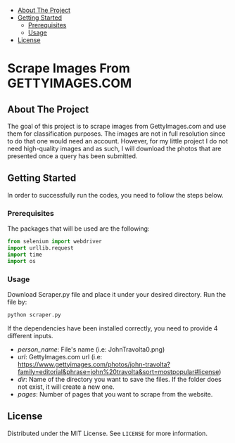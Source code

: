 - [About The Project](#about-the-project)
- [Getting Started](#getting-started)
  * [Prerequisites](#prerequisites)
  * [Usage](#usage)
- [License](#license)

# Scrape Images From GETTYIMAGES.COM

## About The Project

The goal of this project is to scrape images from GettyImages.com and use them for classification purposes. The images are not in full resolution since to do that one would need an account. However, for my little project I do not need high-quality images and as such, I will download the photos that are presented once a query has been submitted.

## Getting Started

In order to successfully run the codes, you need to follow the steps below.

### Prerequisites

The packages that will be used are the following:

``` python
from selenium import webdriver
import urllib.request
import time
import os
```

### Usage

Download Scraper.py file and place it under your desired directory. 
Run the file by:

``` python
python scraper.py
```

If the dependencies have been installed correctly, you need to provide 4 different inputs.

* *person_name*: File's name (i.e: JohnTravolta0.png)
* *url*: GettyImages.com url (i.e: https://www.gettyimages.com/photos/john-travolta?family=editorial&phrase=john%20travolta&sort=mostpopular#license)
* *dir*: Name of the directory you want to save the files. If the folder does not exist, it will create a new one.
* *pages*: Number of pages that you want to scrape from the website.

## License

Distributed under the MIT License. See `LICENSE` for more information.